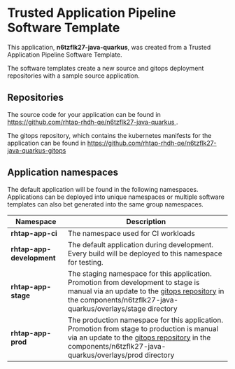 # Trusted Application Pipeline Software Template

This application, **n6tzflk27-java-quarkus**, was created from a Trusted Application Pipeline Software Template.

The software templates create a new source and gitops deployment repositories with a sample source application. 

## Repositories

The source code for your application can be found in [https://github.com/rhtap-rhdh-qe/n6tzflk27-java-quarkus ](https://github.com/rhtap-rhdh-qe/n6tzflk27-java-quarkus ).
 
The gitops repository, which contains the kubernetes manifests for the application can be found in 
[https://github.com/rhtap-rhdh-qe/n6tzflk27-java-quarkus-gitops ](https://github.com/rhtap-rhdh-qe/n6tzflk27-java-quarkus-gitops ) 

## Application namespaces 

The default application will be found in the following namespaces. Applications can be deployed into unique namespaces or multiple software templates can also bet generated into the same group namespaces.  

|  Namespace   |  Description   |  
| -------- | -------- |
| **rhtap-app-ci** | The namespace used for CI workloads |
| **rhtap-app-development** | The default application during development. Every build will be deployed to this namespace for testing. |
| **rhtap-app-stage** | The staging namespace for this application. Promotion from development to stage is manual via an update to the [gitops repository](https://github.com/rhtap-rhdh-qe/n6tzflk27-java-quarkus-gitops ) in the components/n6tzflk27-java-quarkus/overlays/stage directory |
| **rhtap-app-prod** | The production namespace for this application. Promotion from stage to production is manual via an update to the [gitops repository](https://github.com/rhtap-rhdh-qe/n6tzflk27-java-quarkus-gitops ) in the components/n6tzflk27-java-quarkus/overlays/prod directory |